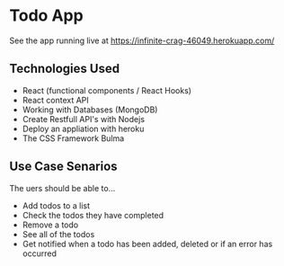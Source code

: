 # Todo App

See the app running live at https://infinite-crag-46049.herokuapp.com/

## Technologies Used

* React (functional components / React Hooks)
* React context API
* Working with Databases (MongoDB)
* Create Restfull API's with Nodejs
* Deploy an appliation with heroku
* The CSS Framework Bulma

## Use Case Senarios
The uers should be able to...

* Add todos to a list
* Check the todos they have completed
* Remove a todo
* See all of the todos
* Get notified when a todo has been added, deleted or if an error has occurred
